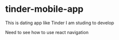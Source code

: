 # tinder-mobile-app

This is dating app like Tinder I am studing to develop

Need to see how to use react navigation
